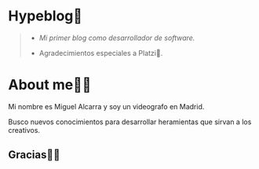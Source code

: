 # Hypeblog🚀
>- *Mi primer blog como desarrollador de software.*
>
>- Agradecimientos especiales a Platzi💚.

# About me🤙🏾
Mi nombre es Miguel Alcarra y soy un videografo en Madrid.

Busco nuevos conocimientos para desarrollar heramientas que sirvan a los creativos.

## Gracias🙏🏾